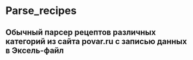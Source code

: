 # Parse_recipes
## Обычный парсер рецептов различных категорий из сайта povar.ru с записью данных в Эксель-файл

